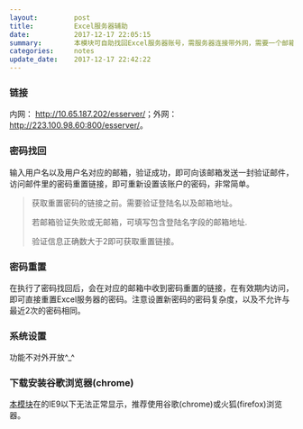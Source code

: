 ```yaml
---
layout:         post
title:          Excel服务器辅助
date:           2017-12-17 22:05:15
summary:        本模块可自助找回Excel服务器账号，需服务器连接带外网，需要一个邮箱账号。
categories:     notes
update_date:    2017-12-17 22:42:22
---
```


### 链接

内网： <http://10.65.187.202/esserver/>；外网： <http://223.100.98.60:800/esserver/>。

### 密码找回

输入用户名以及用户名对应的邮箱，验证成功，即可向该邮箱发送一封验证邮件，访问邮件里的密码重置链接，即可重新设置该账户的密码，非常简单。

> 获取重置密码的链接之前。需要验证登陆名以及邮箱地址。
>
> 若邮箱验证失败或无邮箱，可填写包含登陆名字段的邮箱地址.
>
> 验证信息正确数大于2即可获取重置链接。

### 密码重置

在执行了密码找回后，会在对应的邮箱中收到密码重置的链接，在有效期内访问，即可直接重置Excel服务器的密码。注意设置新密码的密码复杂度，以及不允许与最近2次的密码相同。

### 系统设置

功能不对外开放^_^

### 下载安装谷歌浏览器(chrome)

[本模块](/esserver)在的IE9以下无法正常显示，推荐使用谷歌(chrome)或火狐(firefox)浏览器。
